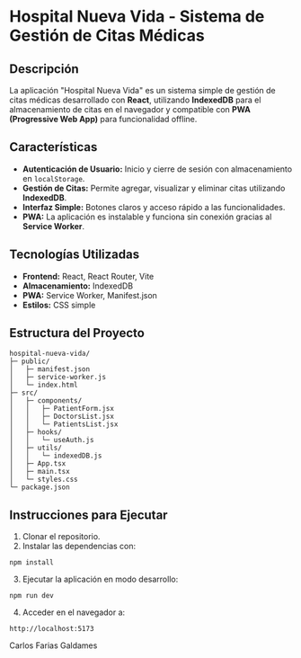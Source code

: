 # Hospital Nueva Vida - Sistema de Gestión de Citas Médicas

## Descripción
La aplicación "Hospital Nueva Vida" es un sistema simple de gestión de citas médicas desarrollado con **React**, utilizando **IndexedDB** para el almacenamiento de citas en el navegador y compatible con **PWA (Progressive Web App)** para funcionalidad offline.

## Características
- **Autenticación de Usuario:** Inicio y cierre de sesión con almacenamiento en `localStorage`.
- **Gestión de Citas:** Permite agregar, visualizar y eliminar citas utilizando **IndexedDB**.
- **Interfaz Simple:** Botones claros y acceso rápido a las funcionalidades.
- **PWA:** La aplicación es instalable y funciona sin conexión gracias al **Service Worker**.

## Tecnologías Utilizadas
- **Frontend:** React, React Router, Vite
- **Almacenamiento:** IndexedDB
- **PWA:** Service Worker, Manifest.json
- **Estilos:** CSS simple

## Estructura del Proyecto
```
hospital-nueva-vida/
├─ public/
│   ├─ manifest.json
│   ├─ service-worker.js
│   └─ index.html
├─ src/
│   ├─ components/
│   │   ├─ PatientForm.jsx
│   │   ├─ DoctorsList.jsx
│   │   └─ PatientsList.jsx
│   ├─ hooks/
│   │   └─ useAuth.js
│   ├─ utils/
│   │   └─ indexedDB.js
│   ├─ App.tsx
│   ├─ main.tsx
│   └─ styles.css
└─ package.json
```

## Instrucciones para Ejecutar
1. Clonar el repositorio.
2. Instalar las dependencias con:
```
npm install
```
3. Ejecutar la aplicación en modo desarrollo:
```
npm run dev
```
4. Acceder en el navegador a:
```
http://localhost:5173
```

Carlos Farias Galdames

